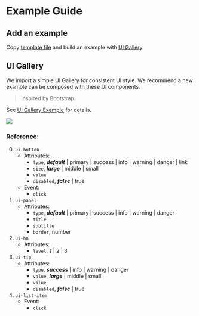# Example Guide

## Add an example

Copy [template file](./modal.we) and build an example with [UI Gallery](#ui-gallery).  


## UI Gallery

We import a simple UI Gallery for consistent UI style. We recommend a new example can be composed with these UI components.

> Inspired by Bootstrap.

See [UI Gallery Example](./ui.we) for details.

![](http://gtms04.alicdn.com/tps/i4/TB1_v6FMpXXXXXfXXXX7XWpVpXX-278-519.gif)

### Reference:

0. `ui-button`
    * Attributes: 
        * `type`, ***default*** | primary | success | info | warning | danger | link 
        * `size`, ***large*** | middle | small
        * `value`
        * `disabled`, ***false*** | true
    * Event: 
        * `click`
0. `ui-panel`
    * Attributes: 
        * `type`, ***default*** | primary | success | info | warning | danger 
        * `title`
        * `subtitle`
        * `border`, number
0. `ui-hn`
    * Attributes: 
        * `level`, ***1*** | 2 | 3 
0. `ui-tip`
    * Attributes: 
        * `type`, ***success*** | info | warning | danger 
        * `value`, ***large*** | middle | small
        * `value`
        * `disabled`, ***false*** | true
0. `ui-list-item`
    * Event: 
        * `click`
